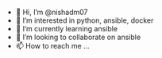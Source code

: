 - 👋 Hi, I’m @nishadm07
- 👀 I’m interested in python, ansible, docker
- 🌱 I’m currently learning ansible
- 💞️ I’m looking to collaborate on ansible
- 📫 How to reach me ...

<!---
nishadm07/nishadm07 is a ✨ special ✨ repository because its `README.md` (this file) appears on your GitHub profile.
You can click the Preview link to take a look at your changes.
--->
